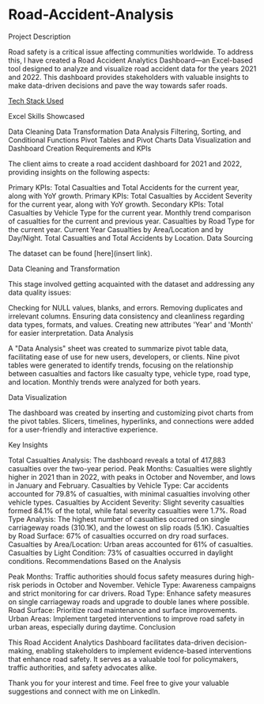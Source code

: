 # Road-Accident-Analysis
Project Description

Road safety is a critical issue affecting communities worldwide. To address this, I have created a Road Accident Analytics Dashboard—an Excel-based tool designed to analyze and visualize road accident data for the years 2021 and 2022. This dashboard provides stakeholders with valuable insights to make data-driven decisions and pave the way towards safer roads.

<u>Tech Stack Used</u>

Excel
Skills Showcased

Data Cleaning
Data Transformation
Data Analysis
Filtering, Sorting, and Conditional Functions
Pivot Tables and Pivot Charts
Data Visualization and Dashboard Creation
Requirements and KPIs

The client aims to create a road accident dashboard for 2021 and 2022, providing insights on the following aspects:

Primary KPIs: Total Casualties and Total Accidents for the current year, along with YoY growth.
Primary KPIs: Total Casualties by Accident Severity for the current year, along with YoY growth.
Secondary KPIs: Total Casualties by Vehicle Type for the current year.
Monthly trend comparison of casualties for the current and previous year.
Casualties by Road Type for the current year.
Current Year Casualties by Area/Location and by Day/Night.
Total Casualties and Total Accidents by Location.
Data Sourcing

The dataset can be found [here](insert link).

Data Cleaning and Transformation

This stage involved getting acquainted with the dataset and addressing any data quality issues:

Checking for NULL values, blanks, and errors.
Removing duplicates and irrelevant columns.
Ensuring data consistency and cleanliness regarding data types, formats, and values.
Creating new attributes 'Year' and 'Month' for easier interpretation.
Data Analysis

A "Data Analysis" sheet was created to summarize pivot table data, facilitating ease of use for new users, developers, or clients. Nine pivot tables were generated to identify trends, focusing on the relationship between casualties and factors like casualty type, vehicle type, road type, and location. Monthly trends were analyzed for both years.

Data Visualization

The dashboard was created by inserting and customizing pivot charts from the pivot tables. Slicers, timelines, hyperlinks, and connections were added for a user-friendly and interactive experience.

Key Insights

Total Casualties Analysis: The dashboard reveals a total of 417,883 casualties over the two-year period.
Peak Months: Casualties were slightly higher in 2021 than in 2022, with peaks in October and November, and lows in January and February.
Casualties by Vehicle Type: Car accidents accounted for 79.8% of casualties, with minimal casualties involving other vehicle types.
Casualties by Accident Severity: Slight severity casualties formed 84.1% of the total, while fatal severity casualties were 1.7%.
Road Type Analysis: The highest number of casualties occurred on single carriageway roads (310.1K), and the lowest on slip roads (5.1K).
Casualties by Road Surface: 67% of casualties occurred on dry road surfaces.
Casualties by Area/Location: Urban areas accounted for 61% of casualties.
Casualties by Light Condition: 73% of casualties occurred in daylight conditions.
Recommendations Based on the Analysis

Peak Months: Traffic authorities should focus safety measures during high-risk periods in October and November.
Vehicle Type: Awareness campaigns and strict monitoring for car drivers.
Road Type: Enhance safety measures on single carriageway roads and upgrade to double lanes where possible.
Road Surface: Prioritize road maintenance and surface improvements.
Urban Areas: Implement targeted interventions to improve road safety in urban areas, especially during daytime.
Conclusion

This Road Accident Analytics Dashboard facilitates data-driven decision-making, enabling stakeholders to implement evidence-based interventions that enhance road safety. It serves as a valuable tool for policymakers, traffic authorities, and safety advocates alike.

Thank you for your interest and time. Feel free to give your valuable suggestions and connect with me on LinkedIn.
